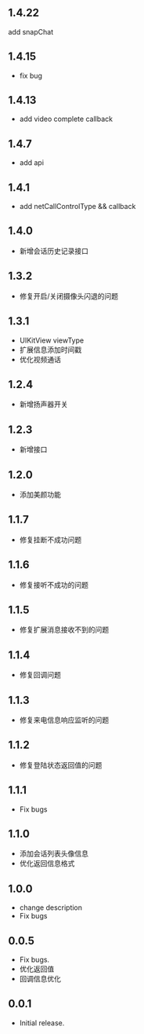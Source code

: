 ## 1.4.22
add snapChat

## 1.4.15
* fix bug

## 1.4.13
* add video complete callback

## 1.4.7
* add api

## 1.4.1
* add netCallControlType && callback

## 1.4.0
* 新增会话历史记录接口

## 1.3.2
* 修复开启/关闭摄像头闪退的问题

## 1.3.1
* UIKitView viewType
* 扩展信息添加时间戳
* 优化视频通话

<!-- ## 1.2.15
* Fix bugs

## 1.2.14
* Fix bugs

## 1.2.13
* Fix bugs

## 1.2.12
* Fix bugs

## 1.2.11
* Fix bugs

## 1.2.10
* Fix bugs

## 1.2.9
* Fix bugs

## 1.2.8
* Fix bugs

## 1.2.7
* Fix bugs

## 1.2.6
* Fix bugs

## 1.2.5
* Fix bugs -->

## 1.2.4
* 新增扬声器开关

## 1.2.3
* 新增接口

<!-- ## 1.2.2
* Fix bugs

## 1.2.1
* Fix bugs -->

## 1.2.0
* 添加美颜功能

## 1.1.7
* 修复挂断不成功问题

## 1.1.6
* 修复接听不成功的问题

## 1.1.5
* 修复扩展消息接收不到的问题

## 1.1.4
* 修复回调问题

## 1.1.3
* 修复来电信息响应监听的问题

## 1.1.2
* 修复登陆状态返回值的问题

## 1.1.1
* Fix bugs

## 1.1.0
* 添加会话列表头像信息
* 优化返回信息格式

## 1.0.0
* change description
* Fix bugs

## 0.0.5
* Fix bugs.
* 优化返回值
* 回调信息优化

<!-- ## 0.0.4
* 增加 IM.

## 0.0.3
* Fix bugs.

## 0.0.2

* Fix bugs. -->

## 0.0.1

* Initial release.


